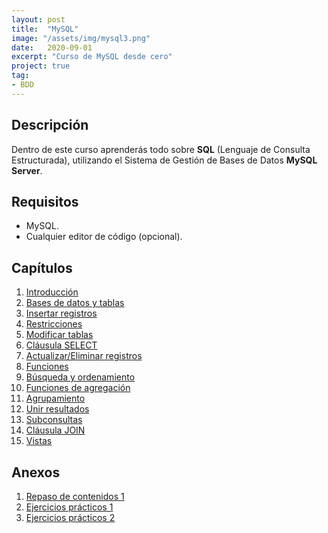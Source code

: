```yaml
---
layout: post
title:  "MySQL"
image: "/assets/img/mysql3.png"
date:   2020-09-01
excerpt: "Curso de MySQL desde cero"
project: true
tag:
- BDD
---
```


## Descripción

Dentro de este curso aprenderás todo sobre **SQL** (Lenguaje de Consulta Estructurada), utilizando el Sistema de Gestión de Bases de Datos **MySQL Server**.

## Requisitos

* MySQL.
* Cualquier editor de código (opcional).

## Capítulos

1. [Introducción](https://slides.com/nisoto4004/leccion-n-1-mysql)
2. [Bases de datos y tablas](https://slides.com/nisoto4004/leccion-n-2-mysql)
3. [Insertar registros](https://slides.com/nisoto4004/leccion-n-3-mysql)
4. [Restricciones](https://slides.com/nisoto4004/leccion-n-4-mysql)
5. [Modificar tablas](https://slides.com/nisoto4004/leccion-n-5-mysql)
6. [Cláusula SELECT](https://slides.com/nisoto4004/leccion-n-6-mysql)
7. [Actualizar/Eliminar registros](https://slides.com/nisoto4004/leccion-n-7-mysql)
8. [Funciones](https://slides.com/nisoto4004/leccion-n-8-mysql)
9. [Búsqueda y ordenamiento](https://slides.com/nisoto4004/leccion-n-9-mysql)
10. [Funciones de agregación](https://slides.com/nisoto4004/leccion-n-10-mysql)
11. [Agrupamiento](https://slides.com/nisoto4004/leccion-n-11-mysql)
12. [Unir resultados](https://slides.com/nisoto4004/leccion-n-12-mysql)
13. [Subconsultas](https://slides.com/nisoto4004/leccion-n-13-mysql)
14. [Cláusula JOIN](https://slides.com/nisoto4004/leccion-n-14-mysql)
15. [Vistas](https://slides.com/nisoto4004/leccion-n-15-mysql)

## Anexos

1. [Repaso de contenidos 1](https://slides.com/nisoto4004/repaso-n-1-mysql)
2. [Ejercicios prácticos 1](https://slides.com/nisoto4004/ejercicios-n-1-mysql)
3. [Ejercicios prácticos 2](https://slides.com/nisoto4004/ejercicios-n-2-mysql)
